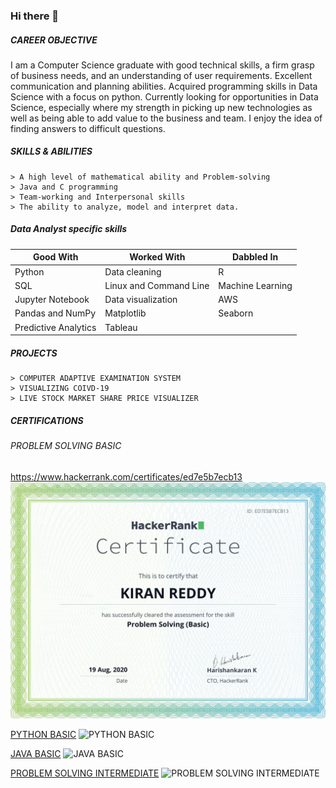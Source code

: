 ### Hi there 👋

<!--
**KIRANREDDY24/KIRANREDDY24** is a ✨ _special_ ✨ repository because its `README.md` (this file) appears on your GitHub profile.

Here are some ideas to get you started:

- 🔭 I’m currently working on ...
- 🌱 I’m currently learning ...
- 👯 I’m looking to collaborate on ...
- 🤔 I’m looking for help with ...
- 💬 Ask me about ...
- 📫 How to reach me: ...
- 😄 Pronouns: ...
- ⚡ Fun fact: ...
-->
##### CAREER OBJECTIVE
I am a Computer Science graduate with good technical skills, a firm grasp of business needs, and an understanding of user requirements. Excellent communication and planning abilities. Acquired programming skills in Data Science with a focus on python. Currently looking for opportunities in Data Science, especially where my strength in picking up new technologies as well as being able to add value to the business and team. I enjoy the idea of finding answers to difficult questions.


##### SKILLS & ABILITIES
    > A high level of mathematical ability and Problem-solving
    > Java and C programming
    > Team-working and Interpersonal skills
    > The ability to analyze, model and interpret data.


##### Data Analyst specific skills



|Good With             |   Worked With                 |   Dabbled In       |
|----------------------|-------------------------------|--------------------|
|Python                |   Data cleaning               |   R                |
|SQL                   |   Linux and Command Line      |   Machine Learning |
|Jupyter Notebook      |  Data visualization           |   AWS              |
|Pandas and NumPy      |  Matplotlib                   |   Seaborn          |
|Predictive Analytics  |  Tableau                      |                    |


##### PROJECTS
    > COMPUTER ADAPTIVE EXAMINATION SYSTEM
    > VISUALIZING COIVD-19
    > LIVE STOCK MARKET SHARE PRICE VISUALIZER


##### CERTIFICATIONS
###### PROBLEM SOLVING BASIC
https://www.hackerrank.com/certificates/ed7e5b7ecb13
![PROBLEM SOLVING BASIC](download.png)


[PYTHON BASIC](https://www.hackerrank.com/certificates/c6077ca410ce)
![PYTHON BASIC](download1.png)

[JAVA BASIC](https://www.hackerrank.com/certificates/5790976b71e3)
![JAVA BASIC](download2.png)

[PROBLEM SOLVING INTERMEDIATE](https://www.hackerrank.com/certificates/9752a68f1289)
![PROBLEM SOLVING INTERMEDIATE](download3.png)
